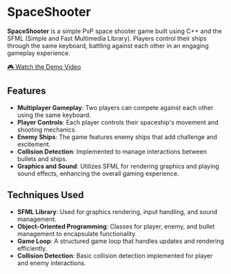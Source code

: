 # SpaceShooter

**SpaceShooter** is a simple PvP space shooter game built using C++ and the SFML (Simple and Fast Multimedia Library). Players control their ships through the same keyboard, battling against each other in an engaging gameplay experience.

[🎮 Watch the Demo Video](https://youtu.be/hsXAzW0aIVI)

## Features

- **Multiplayer Gameplay**: Two players can compete against each other using the same keyboard.
- **Player Controls**: Each player controls their spaceship's movement and shooting mechanics.
- **Enemy Ships**: The game features enemy ships that add challenge and excitement.
- **Collision Detection**: Implemented to manage interactions between bullets and ships.
- **Graphics and Sound**: Utilizes SFML for rendering graphics and playing sound effects, enhancing the overall gaming experience.

## Techniques Used

- **SFML Library**: Used for graphics rendering, input handling, and sound management.
- **Object-Oriented Programming**: Classes for player, enemy, and bullet management to encapsulate functionality.
- **Game Loop**: A structured game loop that handles updates and rendering efficiently.
- **Collision Detection**: Basic collision detection implemented for player and enemy interactions.
